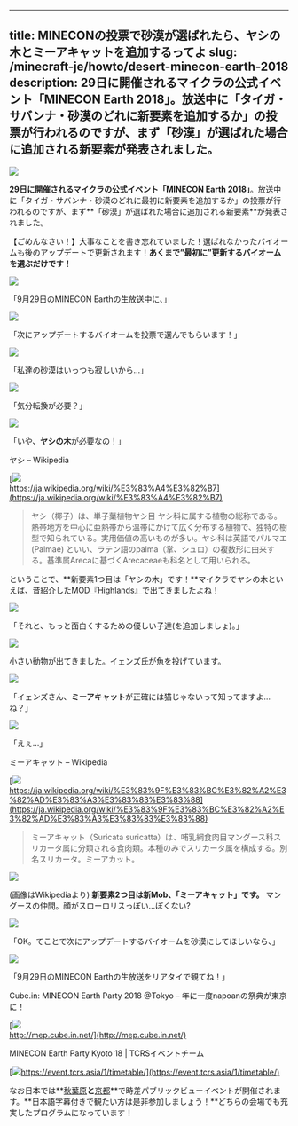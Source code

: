 
---
title: MINECONの投票で砂漠が選ばれたら、ヤシの木とミーアキャットを追加するってよ
slug: /minecraft-je/howto/desert-minecon-earth-2018
description: 29日に開催されるマイクラの公式イベント「MINECON Earth 2018」。放送中に「タイガ・サバンナ・砂漠のどれに新要素を追加するか」の投票が行われるのですが、まず「砂漠」が選ばれた場合に追加される新要素が発表されました。
---

![](https://cdn-ak.f.st-hatena.com/images/fotolife/s/sasigume/20210208/20210208123217.png)

**29日に開催されるマイクラの公式イベント「MINECON Earth 2018」**。放送中に「タイガ・サバンナ・砂漠のどれに最初に新要素を追加するか」の投票が行われるのですが、まず**「砂漠」が選ばれた場合に追加される新要素**が発表されました。

【ごめんなさい！】大事なことを書き忘れていました！選ばれなかったバイオームも後のアップデートで更新されます！**あくまで”最初に”更新するバイオームを選ぶだけです！**

![](https://cdn-ak.f.st-hatena.com/images/fotolife/s/sasigume/20210208/20210208115323.png)

「9月29日のMINECON Earthの生放送中に、」

![](https://cdn-ak.f.st-hatena.com/images/fotolife/s/sasigume/20210208/20210208115328.png)

「次にアップデートするバイオームを投票で選んでもらいます！」

![](https://cdn-ak.f.st-hatena.com/images/fotolife/s/sasigume/20210208/20210208115332.png)

「私達の砂漠はいっつも寂しいから…」

![](https://cdn-ak.f.st-hatena.com/images/fotolife/s/sasigume/20210208/20210208115336.png)

「気分転換が必要？」

![](https://cdn-ak.f.st-hatena.com/images/fotolife/s/sasigume/20210208/20210208115339.png)

「いや、**ヤシの木**が必要なの！」

ヤシ – Wikipedia

[![](https://cdn-ak.f.st-hatena.com/images/fotolife/s/sasigume/20210208/20210208115348.png)  
https://ja.wikipedia.org/wiki/%E3%83%A4%E3%82%B7](https://ja.wikipedia.org/wiki/%E3%83%A4%E3%82%B7)

> ヤシ（椰子）は、単子葉植物ヤシ目 ヤシ科に属する植物の総称である。熱帯地方を中心に亜熱帯から温帯にかけて広く分布する植物で、独特の樹型で知られている。実用価値の高いものが多い。ヤシ科は英語でパルマエ (Palmae) といい、ラテン語のpalma（掌、シュロ）の複数形に由来する。基準属Arecaに基づくArecaceaeも科名として用いられる。

ということで、**新要素1つ目は「ヤシの木」です！**マイクラでヤシの木といえば、[昔紹介したMOD『Highlands』](https://www.napoan.com/beautiful-world-mod-highlands/)で出てきましたよね！

![](https://cdn-ak.f.st-hatena.com/images/fotolife/s/sasigume/20210208/20210208115344.png)

「それと、もっと面白くするための優しい子達(を追加しましょ)。」

![](https://cdn-ak.f.st-hatena.com/images/fotolife/s/sasigume/20210208/20210208105606.png)

小さい動物が出てきました。イェンズ氏が魚を投げています。

![](https://cdn-ak.f.st-hatena.com/images/fotolife/s/sasigume/20210208/20210208115351.png)

「イェンズさん、**ミーアキャット**が正確には猫じゃないって知ってますよ…ね？」

![](https://cdn-ak.f.st-hatena.com/images/fotolife/s/sasigume/20210208/20210208115356.png)

「えぇ…」

ミーアキャット – Wikipedia

[![](https://cdn-ak.f.st-hatena.com/images/fotolife/s/sasigume/20210208/20210208115407.png)  
https://ja.wikipedia.org/wiki/%E3%83%9F%E3%83%BC%E3%82%A2%E3%82%AD%E3%83%A3%E3%83%83%E3%83%88](https://ja.wikipedia.org/wiki/%E3%83%9F%E3%83%BC%E3%82%A2%E3%82%AD%E3%83%A3%E3%83%83%E3%83%88)

> ミーアキャット（Suricata suricatta）は、哺乳綱食肉目マングース科スリカータ属に分類される食肉類。本種のみでスリカータ属を構成する。別名スリカータ。ミーアカット。

![](https://cdn-ak.f.st-hatena.com/images/fotolife/s/sasigume/20210208/20210208110551.jpg)

(画像はWikipediaより) **新要素2つ目は新Mob、「ミーアキャット」です。** マングースの仲間。顔がスローロリスっぽい…ぽくない?

![](https://cdn-ak.f.st-hatena.com/images/fotolife/s/sasigume/20210208/20210208115359.png)

「OK。てことで次にアップデートするバイオームを砂漠にしてほしいなら、」

![](https://cdn-ak.f.st-hatena.com/images/fotolife/s/sasigume/20210208/20210208115402.png)

「9月29日のMINECON Earthの生放送をリアタイで観てね！」

Cube.in: MINECON Earth Party 2018 @Tokyo – 年に一度napoanの祭典が東京に！

[![](https://cdn-ak.f.st-hatena.com/images/fotolife/s/sasigume/20210208/20210208115319.png)  
http://mep.cube.in.net/](http://mep.cube.in.net/)

MINECON Earth Party Kyoto 18 | TCRSイベントチーム

[![](https://cdn-ak.f.st-hatena.com/images/fotolife/s/sasigume/20210208/20210208115410.png)https://event.tcrs.asia/1/timetable/](https://event.tcrs.asia/1/timetable/)

なお日本では**[秋葉原](https://www.napoan.com/cubein-mep2018/)**と**[京都](https://event.tcrs.asia/)**で時差パブリックビューイベントが開催されます。**日本語字幕付きで観たい方は是非参加しましょう！**どちらの会場でも充実したプログラムになっています！
